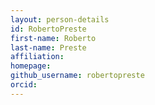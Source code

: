 ```yaml
---
layout: person-details
id: RobertoPreste
first-name: Roberto
last-name: Preste
affiliation:
homepage:
github_username: robertopreste
orcid:
---
```


